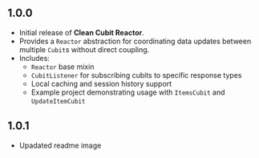 ## 1.0.0

- Initial release of **Clean Cubit Reactor**.
- Provides a `Reactor` abstraction for coordinating data updates between multiple `Cubit`s without direct coupling.
- Includes:
  - `Reactor` base mixin
  - `CubitListener` for subscribing cubits to specific response types
  - Local caching and session history support
  - Example project demonstrating usage with `ItemsCubit` and `UpdateItemCubit`
  
## 1.0.1
- Upadated readme image